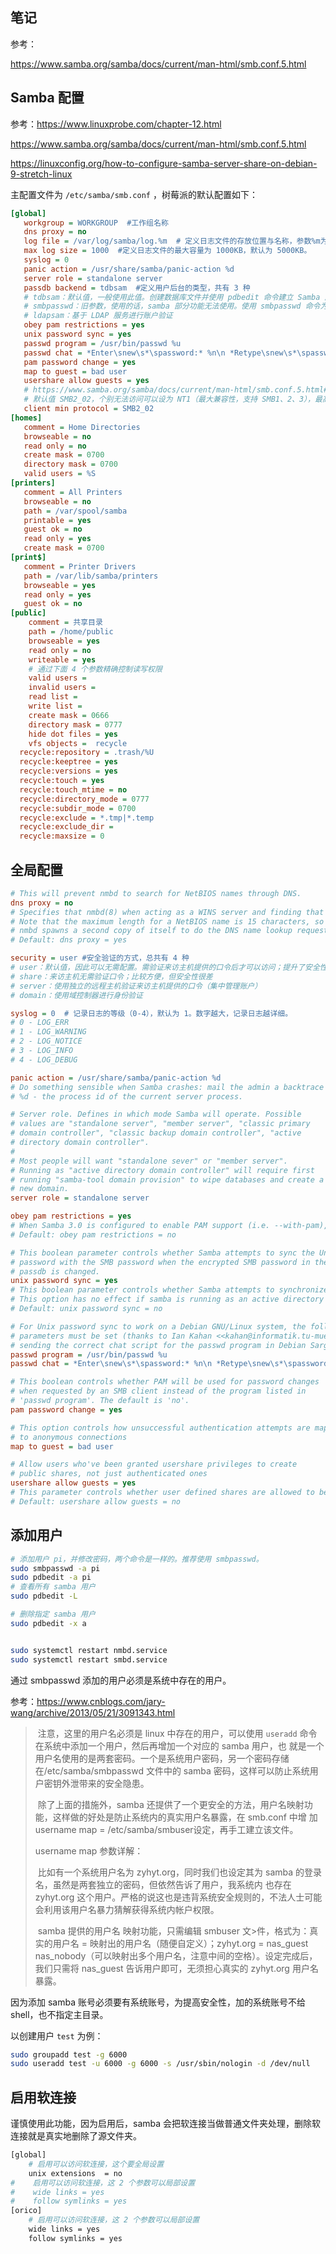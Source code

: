 ## 笔记

参考：

 <https://www.samba.org/samba/docs/current/man-html/smb.conf.5.html>

## Samba 配置

参考：<https://www.linuxprobe.com/chapter-12.html>

<https://www.samba.org/samba/docs/current/man-html/smb.conf.5.html>

<https://linuxconfig.org/how-to-configure-samba-server-share-on-debian-9-stretch-linux>

主配置文件为 `/etc/samba/smb.conf` ，树莓派的默认配置如下：

```ini
[global]
   workgroup = WORKGROUP  #工作组名称
   dns proxy = no
   log file = /var/log/samba/log.%m  # 定义日志文件的存放位置与名称，参数%m为来访的主机名
   max log size = 1000  #定义日志文件的最大容量为 1000KB，默认为 5000KB。
   syslog = 0
   panic action = /usr/share/samba/panic-action %d
   server role = standalone server
   passdb backend = tdbsam  #定义用户后台的类型，共有 3 种
   # tdbsam：默认值，一般使用此值。创建数据库文件并使用 pdbedit 命令建立 Samba 服务程序的用户
   # smbpasswd：旧参数，使用的话，samba 部分功能无法使用。使用 smbpasswd 命令为系统用户设置 Samba 服务程序的密码
   # ldapsam：基于 LDAP 服务进行账户验证
   obey pam restrictions = yes
   unix password sync = yes
   passwd program = /usr/bin/passwd %u
   passwd chat = *Enter\snew\s*\spassword:* %n\n *Retype\snew\s*\spassword:* %n\n *password\supdated\ssuccessfully* .
   pam password change = yes
   map to guest = bad user
   usershare allow guests = yes
   # https://www.samba.org/samba/docs/current/man-html/smb.conf.5.html#CLIENTMAXPROTOCOL
   # 默认值 SMB2_02，个别无法访问可以设为 NT1（最大兼容性，支持 SMB1、2、3），最高值为 SMB3_11（Windows 10 SMB3 version）
   client min protocol = SMB2_02
[homes]
   comment = Home Directories
   browseable = no
   read only = no
   create mask = 0700
   directory mask = 0700
   valid users = %S
[printers]
   comment = All Printers
   browseable = no
   path = /var/spool/samba
   printable = yes
   guest ok = no
   read only = yes
   create mask = 0700
[print$]
   comment = Printer Drivers
   path = /var/lib/samba/printers
   browseable = yes
   read only = yes
   guest ok = no
[public]
    comment = 共享目录
    path = /home/public
    browseable = yes
    read only = no
    writeable = yes
    # 通过下面 4 个参数精确控制读写权限
    valid users =
    invalid users =
    read list =
    write list =
    create mask = 0666
    directory mask = 0777
    hide dot files = yes
    vfs objects =  recycle
  recycle:repository = .trash/%U
  recycle:keeptree = yes
  recycle:versions = yes
  recycle:touch = yes
  recycle:touch_mtime = no
  recycle:directory_mode = 0777
  recycle:subdir_mode = 0700
  recycle:exclude = *.tmp|*.temp
  recycle:exclude_dir =
  recycle:maxsize = 0
```

## 全局配置

```ini
# This will prevent nmbd to search for NetBIOS names through DNS.
dns proxy = no
# Specifies that nmbd(8) when acting as a WINS server and finding that a NetBIOS name has not been registered, should treat the NetBIOS name word-for-word as a DNS name and do a lookup with the DNS server for that name on behalf of the name-querying client.
# Note that the maximum length for a NetBIOS name is 15 characters, so the DNS name (or DNS alias) can likewise only be 15 characters, maximum.
# nmbd spawns a second copy of itself to do the DNS name lookup requests, as doing a name lookup is a blocking action.
# Default: dns proxy = yes

security = user #安全验证的方式，总共有 4 种
# user：默认值，因此可以无需配置。需验证来访主机提供的口令后才可以访问；提升了安全性
# share：来访主机无需验证口令；比较方便，但安全性很差
# server：使用独立的远程主机验证来访主机提供的口令（集中管理账户）
# domain：使用域控制器进行身份验证

syslog = 0  # 记录日志的等级（0-4），默认为 1。数字越大，记录日志越详细。
# 0 - LOG_ERR
# 1 - LOG_WARNING
# 2 - LOG_NOTICE
# 3 - LOG_INFO
# 4 - LOG_DEBUG

panic action = /usr/share/samba/panic-action %d
# Do something sensible when Samba crashes: mail the admin a backtrace
# %d - the process id of the current server process.

# Server role. Defines in which mode Samba will operate. Possible
# values are "standalone server", "member server", "classic primary
# domain controller", "classic backup domain controller", "active
# directory domain controller".
#
# Most people will want "standalone sever" or "member server".
# Running as "active directory domain controller" will require first
# running "samba-tool domain provision" to wipe databases and create a
# new domain.
server role = standalone server

obey pam restrictions = yes
# When Samba 3.0 is configured to enable PAM support (i.e. --with-pam), this parameter will control whether or not Samba should obey PAM's account and session management directives. The default behavior is to use PAM for clear text authentication only and to ignore any account or session management. Note that Samba always ignores PAM for authentication in the case of encrypt passwords = yes. The reason is that PAM modules cannot support the challenge/response authentication mechanism needed in the presence of SMB password encryption.
# Default: obey pam restrictions = no

# This boolean parameter controls whether Samba attempts to sync the Unix
# password with the SMB password when the encrypted SMB password in the
# passdb is changed.
unix password sync = yes
# This boolean parameter controls whether Samba attempts to synchronize the UNIX password with the SMB password when the encrypted SMB password in the smbpasswd file is changed. If this is set to yes the program specified in the passwd program parameter is called AS ROOT - to allow the new UNIX password to be set without access to the old UNIX password (as the SMB password change code has no access to the old password cleartext, only the new).
# This option has no effect if samba is running as an active directory domain controller, in that case have a look at the password hash gpg key ids option and the samba-tool user syncpasswords command.
# Default: unix password sync = no

# For Unix password sync to work on a Debian GNU/Linux system, the following
# parameters must be set (thanks to Ian Kahan <<kahan@informatik.tu-muenchen.de> for
# sending the correct chat script for the passwd program in Debian Sarge).
passwd program = /usr/bin/passwd %u
passwd chat = *Enter\snew\s*\spassword:* %n\n *Retype\snew\s*\spassword:* %n\n *password\supdated\ssuccessfully* .

# This boolean controls whether PAM will be used for password changes
# when requested by an SMB client instead of the program listed in
# 'passwd program'. The default is 'no'.
pam password change = yes

# This option controls how unsuccessful authentication attempts are mapped
# to anonymous connections
map to guest = bad user

# Allow users who've been granted usershare privileges to create
# public shares, not just authenticated ones
usershare allow guests = yes
# This parameter controls whether user defined shares are allowed to be accessed by non-authenticated users or not. It is the equivalent of allowing people who can create a share the option of setting guest ok = yes in a share definition. Due to its security sensitive nature, the default is set to off.
# Default: usershare allow guests = no
```

## 添加用户

```sh
# 添加用户 pi，并修改密码，两个命令是一样的。推荐使用 smbpasswd。
sudo smbpasswd -a pi
sudo pdbedit -a pi
# 查看所有 samba 用户
sudo pdbedit -L

# 删除指定 samba 用户
sudo pdbedit -x a


sudo systemctl restart nmbd.service
sudo systemctl restart smbd.service
```

通过 smbpasswd 添加的用户必须是系统中存在的用户。

参考：<https://www.cnblogs.com/jary-wang/archive/2013/05/21/3091343.html>

>​    注意，这里的用户名必须是 linux 中存在的用户，可以使用 `useradd` 命令在系统中添加一个用户，然后再增加一个对应的 samba 用户，也 就是一个用户名使用的是两套密码。一个是系统用户密码，另一个密码存储在/etc/samba/smbpasswd 文件中的 samba 密码，这样可以防止系统用户密钥外泄带来的安全隐患。
>
>​    除了上面的措施外，samba 还提供了一个更安全的方法，用户名映射功能，这样做的好处是防止系统内的真实用户名暴露，在 smb.conf 中增 加 username map = /etc/samba/smbuser设定，再手工建立该文件。
>
>username map 参数详解：
>
>​    比如有一个系统用户名为 zyhyt.org，同时我们也设定其为 samba 的登录名，虽然是两套独立的密码，但依然告诉了用户，我系统内 也存在 zyhyt.org 这个用户。严格的说这也是违背系统安全规则的，不法人士可能会利用该用户名暴力猜解获得系统内帐户权限。
>
>​    samba 提供的用户名 映射功能，只需编辑 smbuser 文>件，格式为：真实的用户名 = 映射出的用户名（随便自定义）；zyhyt.org = nas_guest nas_nobody（可以映射出多个用户名，注意中间的空格）。设定完成后，我们只需将 nas_guest 告诉用户即可，无须担心真实的 zyhyt.org 用户名暴露。

因为添加 samba 账号必须要有系统账号，为提高安全性，加的系统账号不给 shell，也不指定主目录。

以创建用户 `test` 为例：

```sh
sudo groupadd test -g 6000
sudo useradd test -u 6000 -g 6000 -s /usr/sbin/nologin -d /dev/null
```

## 启用软连接

谨慎使用此功能，因为启用后，samba 会把软连接当做普通文件夹处理，删除软连接就是真实地删除了源文件夹。

```sh
[global]
    # 启用可以访问软连接，这个要全局设置
    unix extensions  = no
#    启用可以访问软连接，这 2 个参数可以局部设置
#    wide links = yes
#    follow symlinks = yes
[orico]
    # 启用可以访问软连接，这 2 个参数可以局部设置
    wide links = yes
    follow symlinks = yes
```
